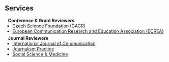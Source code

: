 ## Services

<h4 style="margin:0 10px 0;">Conference & Grant Reviewers</h4>

<ul style="margin:0 0 5px;">
  <li><a href="https://gacr.cz/en/"><autocolor>Czech Science Foundation (GACR)</autocolor></a></li> 
  <li><a href="https://ecrea.eu/"><autocolor>European Communication Research and Education Association (ECREA)</autocolor></a></li>
</ul>

<h4 style="margin:0 10px 0;">Journal Reviewers</h4>

<ul style="margin:0 0 20px;">
  <li><a href="https://ijoc.org/index.php/ijoc"><autocolor>International Journal of Communication </autocolor></a></li>
  <li><a href="https://www.tandfonline.com/journals/rjop20"><autocolor>Journalism Practice</autocolor></a></li>
   <li><a href="https://www.sciencedirect.com/journal/social-science-and-medicine"><autocolor>Social Science & Medicine</autocolor></a></li>
</ul>
